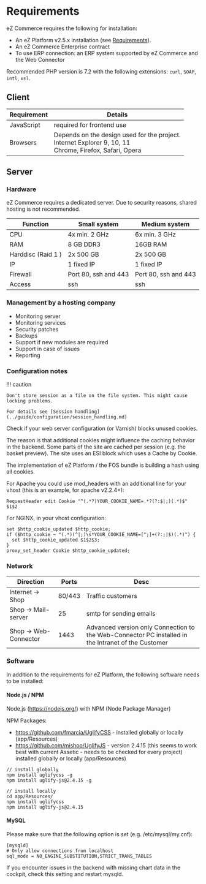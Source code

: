 # Requirements

eZ Commerce requires the following for installation:

- An eZ Platform v2.5.x installation (see [Requirements](https://doc.ezplatform.com/en/2.5/getting_started/requirements_and_system_configuration/)).
- An eZ Commerce Enterprise contract
- To use ERP connection: an ERP system supported by eZ Commerce and the Web Connector 

Recommended PHP version is 7.2 with the following extensions:
`curl`, `SOAP`, `intl`, `xsl`.

## Client

|Requirement|Details|
|--- |--- |
|JavaScript|required for frontend use|
|Browsers|Depends on the design used for the project.</br>Internet Explorer 9, 10, 11</br>Chrome, Firefox, Safari, Opera|

## Server

### Hardware

eZ Commerce requires a dedicated server. Due to security reasons, shared hosting is not recommended.

|Function|Small system|Medium system|
|---|---|---|
|CPU|4x min. 2 GHz|6x min. 3 GHz|
|RAM|8 GB DDR3|16GB RAM|
|Harddisc (Raid 1 )|2x 500 GB|2x 500 GB|
|IP|1 fixed IP|1 fixed IP|
|Firewall|Port 80, ssh and 443|Port 80, ssh and 443|
|Access|ssh|ssh|

### Management by a hosting company

- Monitoring server
- Monitoring services
- Security patches
- Backups
- Support if new modules are required
- Support in case of issues
- Reporting

### Configuration notes

!!! caution

    Don't store session as a file on the file system. This might cause locking problems.

    For details see [Session handling](../guide/configuration/session_handling.md)

Check if your web server configuration (or Varnish) blocks unused cookies. 

The reason is that additional cookies might influence the caching behavior in the backend. Some parts of the site are cached per session (e.g. the basket preview). The site uses an ESI block which uses a Cache by Cookie.

The implementation of eZ Platform / the FOS bundle is building a hash using all cookies.  

For Apache you could use mod\_headers with an additional line for your vhost (this is an example, for apache v2.2.4+):

``` 
RequestHeader edit Cookie "^(.*?)YOUR_COOKIE_NAME=.*?(?:$|;)(.*)$" $1$2
```

For NGINX, in your vhost configuration:

``` 
set $http_cookie_updated $http_cookie;
if ($http_cookie ~ "(.*)(^|;)\s*YOUR_COOKIE_NAME=[^;]+(?:;|$)(.*)") {
  set $http_cookie_updated $1$2$3;
}
proxy_set_header Cookie $http_cookie_updated;
```

### Network

| Direction              | Ports  | Desc                                                                                               |
| ---------------------- | ------ | -------------------------------------------------------------------------------------------------- |
| Internet -> Shop      | 80/443 | Traffic customers                                                                                  |
| Shop -> Mail-server   | 25     | smtp for sending emails                                                                            |
| Shop -> Web-Connector | 1443   | Advanced version only Connection to the Web-Connector PC installed in the Intranet of the Customer |

### Software

In addition to the requirements for eZ Platform, the following software needs to be installed:

#### Node.js / NPM

Node.js (<https://nodejs.org/>) with NPM (Node Package Manager)

NPM Packages:

- <https://github.com/fmarcia/UglifyCSS> - installed globally or locally (app/Resources)
- <https://github.com/mishoo/UglifyJS> - version 2.4.15 (this seems to work best with current Assetic - needs to be checked for every project) installed globally or locally (app/Resources)  

```
// install globally
npm install uglifycss -g
npm install uglify-js@2.4.15 -g
 
// install locally
cd app/Resources/
npm install uglifycss
npm install uglify-js@2.4.15 
```

#### MySQL

Please make sure that the following option is set (e.g. /etc/mysql/my.cnf): 

``` 
[mysqld]
# Only allow connections from localhost
sql_mode = NO_ENGINE_SUBSTITUTION,STRICT_TRANS_TABLES
```

If you encounter issues in the backend with missing chart data in the cockpit, check this setting and restart mysqld.
